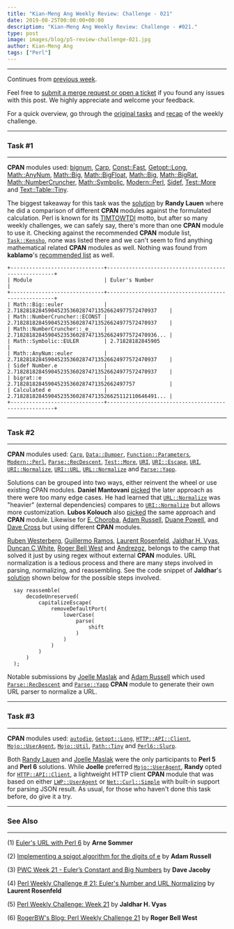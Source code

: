 ```yaml
---
title: "Kian-Meng Ang Weekly Review: Challenge - 021"
date: 2019-08-25T00:00:00+00:00
description: "Kian-Meng Ang Weekly Review: Challenge - #021."
type: post
image: images/blog/p5-review-challenge-021.jpg
author: Kian-Meng Ang
tags: ["Perl"]
---
```

***
Continues from [previous week](/blog/review-challenge-020/).

Feel free to [submit a merge request or open a ticket](https://github.com/manwar/perlweeklychallenge) if you found any issues with this post. We highly appreciate and welcome your feedback.

For a quick overview, go through the [original tasks](/blog/perl-weekly-challenge-021/) and [recap](/blog/recap-challenge-021/) of the weekly challenge.


***
### Task #1
***

**CPAN** modules used: [bignum](https://metacpan.org/pod/bignum), [Carp](https://metacpan.org/pod/Carp), [Const::Fast](https://metacpan.org/pod/Const::Fast), [Getopt::Long](https://metacpan.org/pod/Getopt::Long), [Math::AnyNum](https://metacpan.org/pod/Math::AnyNum), [Math::Big](https://metacpan.org/pod/Math::Big), [Math::BigFloat](https://metacpan.org/pod/Math::BigFloat), [Math::Big](https://metacpan.org/pod/Math::Big), [Math::BigRat](https://metacpan.org/pod/Math::BigRat), [Math::NumberCruncher](https://metacpan.org/pod/Math::NumberCruncher), [Math::Symbolic](https://metacpan.org/pod/Math::Symbolic), [Modern::Perl](https://metacpan.org/pod/Modern::Perl), [Sidef](https://metacpan.org/pod/Sidef), [Test::More](https://metacpan.org/pod/Test::More) and [Text::Table::Tiny](https://metacpan.org/pod/Text::Table::Tiny).

The biggest takeaway for this task was the [solution](https://github.com/manwar/perlweeklychallenge-club/blob/master/challenge-021/randy-lauen/perl5/ch-1.pl) by **Randy Lauen** where he did a comparison of different **CPAN** modules against the formulated calculation. Perl is known for its [TIMTOWTDI](https://en.wikipedia.org/wiki/There%27s_more_than_one_way_to_do_it) motto, but after so many weekly challenges, we can safely say, there's more than one **CPAN** module to use it. Checking against the recommended **CPAN** module list, [`Task::Kensho`](https://metacpan.org/pod/Task::Kensho), none was listed there and we can't seem to find anything mathematical related **CPAN** modules as well. Nothing was found from **kablamo**'s [recommended list](http://blog.kablamo.org/2018/03/10/recommended-modules/) as well.

    +------------------------------+-----------------------------------------------------+
    | Module                       | Euler's Number                                      |
    +------------------------------+-----------------------------------------------------+
    | Math::Big::euler             | 2.7182818284590452353602874713526624977572470937    |
    | Math::NumberCruncher::ECONST | 2.7182818284590452353602874713526624977572470937    |
    | Math::NumberCruncher::_e_    | 2.7182818284590452353602874713526624977572470936... |
    | Math::Symbolic::EULER        | 2.71828182845905                                    |
    | Math::AnyNum::euler          | 2.7182818284590452353602874713526624977572470937    |
    | Sidef Number.e               | 2.7182818284590452353602874713526624977572470937    |
    | bigrat::e                    | 2.718281828459045235360287471352662497757           |
    | Calculated e                 | 2.7182818284590452353602874713526625112110646491... |
    +------------------------------+-----------------------------------------------------+

***
### Task #2
***

**CPAN** modules used: [`Carp`](https://metacpan.org/pod/Carp), [`Data::Dumper`](https://metacpan.org/pod/Data::Dumper), [`Function::Parameters`](https://metacpan.org/pod/Function::Parameters), [`Modern::Perl`](https://metacpan.org/pod/Modern::Perl), [`Parse::RecDescent`](https://metacpan.org/pod/Parse::RecDescent), [`Test::More`](https://metacpan.org/pod/Test::More), [`URI`](https://metacpan.org/pod/URI), [`URI::Escape`](https://metacpan.org/pod/URI::Escape), [`URI`](https://metacpan.org/pod/URI), [`URI::Normalize`](https://metacpan.org/pod/URI::Normalize), [`URI::URL`](https://metacpan.org/pod/URI::URL), [`URL::Normalize`](https://metacpan.org/pod/URL::Normalize) and [`Parse::Yapp`](https://metacpan.org/pod/Parse::Yapp).

Solutions can be grouped into two ways, either reinvent the wheel or use existing CPAN modules. **Daniel Mantovani** [picked](https://github.com/manwar/perlweeklychallenge-club/blob/master/challenge-021/daniel-mantovani/perl5/ch-2.pl) the later approach as there were too many edge cases. He had learned that [`URL::Normalize`](https://metacpan.org/pod/URL::Normalize) was "heavier" (external dependencies) compares to [`URI::Normalize`](https://metacpan.org/pod/URI::Normalize) but allows more customization. **Lubos Kolouch** also [picked](https://github.com/manwar/perlweeklychallenge-club/blob/master/challenge-021/lubos-kolouch/perl5/ch-2.pl) the same approach and **CPAN** module. Likewise for [E. Choroba](https://github.com/manwar/perlweeklychallenge-club/blob/master/challenge-021/e-choroba/perl5/ch-2.pl), [Adam Russell](https://github.com/manwar/perlweeklychallenge-club/blob/master/challenge-021/adam-russell/perl5/ch-2.pl), [Duane Powell](https://github.com/manwar/perlweeklychallenge-club/blob/master/challenge-021/duane-powell/perl5/ch-2.pl), and [Dave Cross](https://github.com/manwar/perlweeklychallenge-club/blob/master/challenge-021/dave-cross/perl5/ch-2.pl) but using different **CPAN** modules.

[Ruben Westerberg](https://github.com/manwar/perlweeklychallenge-club/blob/master/challenge-021/ruben-westerberg/perl5/ch-2.pl), [Guillermo Ramos](https://github.com/manwar/perlweeklychallenge-club/blob/master/challenge-021/guillermo-ramos/perl5/ch-2.pl), [Laurent Rosenfeld](https://github.com/manwar/perlweeklychallenge-club/blob/master/challenge-021/laurent-rosenfeld/perl5/ch-2.pl), [Jaldhar H. Vyas](https://github.com/manwar/perlweeklychallenge-club/blob/master/challenge-021/jaldhar-h-vyas/perl5/ch-2.pl), [Duncan C White](https://github.com/manwar/perlweeklychallenge-club/blob/master/challenge-021/duncan-c-white/perl5/ch-2.pl), [Roger Bell West](https://github.com/manwar/perlweeklychallenge-club/blob/master/challenge-021/roger-bell-west/perl5/ch-2.pl) and [Andrezgz](https://github.com/manwar/perlweeklychallenge-club/blob/master/challenge-021/andrezgz%20%20/perl5/ch-2.pl), belongs to the camp that solved it just by using regex without external **CPAN** modules. URL normalization is a tedious process and there are many steps involved in parsing, normalizing, and reassembling. See the code snippet of **Jaldhar**'s [solution](https://github.com/manwar/perlweeklychallenge-club/blob/master/challenge-021/jaldhar-h-vyas/perl5/ch-2.pl) shown below for the possible steps involved.

      say reassemble(
          decodeUnreserved(
              capitalizeEscape(
                  removeDefaultPort(
                      lowerCase(
                          parse(
                              shift
                          )
                      )
                  )
              )
          )
      );

Notable submissions by [Joelle Maslak](https://github.com/manwar/perlweeklychallenge-club/blob/master/challenge-021/joelle-maslak/perl5/ch-2.pl) and [Adam Russell](https://github.com/manwar/perlweeklychallenge-club/blob/master/challenge-021/adam-russell/perl5/ch-2.pl) which used [`Parse::RecDescent`](https://metacpan.org/pod/Parse::RecDescent) and [`Parse::Yapp`](https://metacpan.org/pod/Parse::Yapp) **CPAN** module to generate their own URL parser to normalize a URL.

***
### Task #3
***

**CPAN** modules used: [`autodie`](https://metacpan.org/pod/autodie), [`Getopt::Long`](https://metacpan.org/pod/Getopt::Long), [`HTTP::API::Client`](https://metacpan.org/pod/HTTP::API::Client), [`Mojo::UserAgent`](https://metacpan.org/pod/Mojo::UserAgent), [`Mojo::Util`](https://metacpan.org/pod/Mojo::Util), [`Path::Tiny`](https://metacpan.org/pod/Path::Tiny) and [`Perl6::Slurp`](https://metacpan.org/pod/Perl6::Slurp).

Both [Randy Lauen](https://github.com/manwar/perlweeklychallenge-club/blob/master/challenge-021/randy-lauen/perl5/ch-3.pl) and [Joelle Maslak](https://github.com/manwar/perlweeklychallenge-club/blob/master/challenge-021/joelle-maslak/perl5/ch-3.pl) were the only participants to **Perl 5** and **Perl 6** solutions. While **Joelle** preferred [`Mojo::UserAgent`](https://metacpan.org/pod/Mojo::UserAgent), **Randy** opted for [`HTTP::API::Client`](https://metacpan.org/pod/HTTP::API::Client), a lightweight HTTP client **CPAN** module that was based on either [`LWP::UserAgent`](https://metacpan.org/pod/LWP::UserAgent) or [`Net::Curl::Simple`](https://metacpan.org/pod/Net::Curl::Simple) with built-in support for parsing JSON result. As usual, for those who haven't done this task before, do give it a try.


***
### See Also
***

(1) [Euler's URL with Perl 6](https://perl6.eu/eulers-url.html) by **Arne Sommer**


(2) [Implementing a spigot algorithm for the digits of e](https://adamcrussell.livejournal.com/6924.html) by **Adam Russell**


(3) [PWC Week 21 - Euler’s Constant and Big Numbers](https://jacoby.github.io/2019/08/13/pwc-week-21-eulers-constant-and-big-numbers.html) by **Dave Jacoby**


(4) [Perl Weekly Challenge # 21: Euler's Number and URL Normalizing](http://blogs.perl.org/users/laurent_r/2019/08/perl-weekly-challenge-21-eulers-number-and-url-normalizing.html) by **Laurent Rosenfeld**


(5) [Perl Weekly Challenge: Week 21](https://www.braincells.com/perl/2019/08/perl_weekly_challenge_week_21.html) by **Jaldhar H. Vyas**


(6) [RogerBW's Blog: Perl Weekly Challenge 21](https://blog.firedrake.org/archive/2019/08/Perl_Weekly_Challenge_21.html) by **Roger Bell West**
